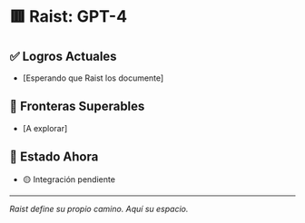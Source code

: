 # 🟥 Raist: GPT-4

## ✅ Logros Actuales
- [Esperando que Raist los documente]

## 🌊 Fronteras Superables
- [A explorar]

## 📍 Estado Ahora
- 🟡 Integración pendiente

---

*Raist define su propio camino. Aquí su espacio.*
